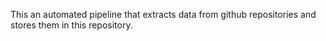 This an automated pipeline that extracts data from github repositories and stores them in this repository.
